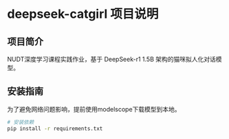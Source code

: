 # deepseek-catgirl 项目说明

## 项目简介
NUDT深度学习课程实践作业，基于 DeepSeek-r1 1.5B 架构的猫咪拟人化对话模型。


## 安装指南
为了避免网络问题影响，提前使用modelscope下载模型到本地。
```bash
# 安装依赖
pip install -r requirements.txt
```